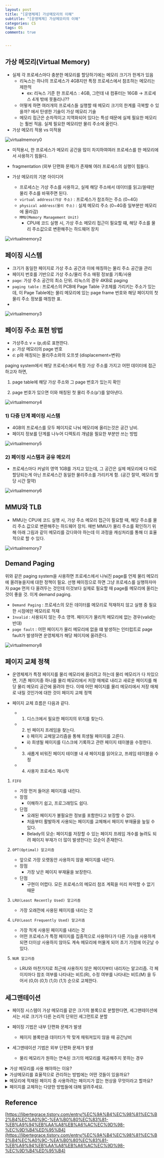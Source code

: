 ```yaml
---
layout: post
title: "[운영체제] 가상메모리의 이해"
subtitle: "[운영체제] 가상메모리의 이해"
categories: CS
tags: OS  
comments: true


---
```

## 가상 메모리(Virtual Memory)

- 실제 각 프로세스마다 충분한 메모리를 할당하기에는 메모리 크기가 한계가 있음
    - 리눅스는 하나의 프로세스가 4GB지만 특정 프로세스에서 참조하는 메모리는 제한적
        - ex: 리눅스 기준 한 프로세스 : 4GB, 그런데 내 컴퓨터는 16GB → 프로세스 4개 밖에 못돌리나??
    - 어떻게 하면 여러개의 프로세스들 실행할 때 메모리 크기의 한계를 극복할 수 있을까? 에서 탄생한 기술이 가상 메모리 기술
    - 메모리 접근은 순차적이고 지역화되어 있다는 특성 때문에 실제 필요한 메모리는 훨씬 적음. 실제 필요한 메모리만 물리 주소에 올린다. 
- 가상 메모리 적용 vs 미적용
  
![virtualmemory0](https://yunsikus.github.io/assets/img/post_img/가상메모리1.jpg)

- 미적용시, 한 프로세스가 메모리 공간을 많이 차지하여여러 프로세스를 한 메모리에서 사용하기 
힘들다.

- fragmentation (외부 단편화 문제)가 존재해 여러 프로세스의 실행이 힘들다.

- 가상 메모리의 기본 아이디어
    - 프로세스는 가상 주소를 사용하고, 실제 해당 주소에서 데이터를 읽고/쓸때만 물리 주소를 바꿔주면 된다. 
    - `virtual address(가상 주소)` : 프로세스가 참조하는 주소 (0~4G)
    - `physical address(물리 주소)` : 실제 메모리 주소 (0~4G중 일부분만 메모리에 올라감)
    - `MMU(Memory Management Unit)`
        - CPU에 코드 실행 시, 가상 주소 메모리 접근이 필요할 떄, 해당 주소를 물리 주소값으로 변환해주는 하드웨어 장치

![virtualmemory2](https://yunsikus.github.io/assets/img/post_img/virtualmemory2.jpg)

## 페이징 시스템

- 크기가 동일한 페이지로 가상 주소 공간과 이에 매칭하는 물리 주소 공간을 관리
- 페이지 번호를 기반으로 가상 주소/물리 주소 매핑 정보를 기록/사용
- `page`: 가상 주소 공간의 최소 단위. 리눅스의 경우 4KB로 paging
- `paging table` : 프로세스의 PCB에 Page Table 구조체를 가리키는 주소가 있는데, 이 Page Table에는 물리 메모리에 있는 page frame 번호와 해당 페이지의 첫 물리 주소 정보를 매칭한 표.
- 
![virtualmemory3](https://yunsikus.github.io/assets/img/post_img/virtualmemory3.jpg)

## 페이징 주소 표현 방법
- 가상주소 v = (p,d)로 표현한다. 
- `p`: 가상 메모리의 page 번호
- `d`: p와 매칭되는 물리주소와의 오프셋 (displacement=변위)

paging system에서 해당 프로세스에서 특정 가상 주소를 가지고 어떤 데이터에 접근하고자 하면,

1) page table에 해당 가상 주소와 그 page 번호가 있는지 확인
   
2) page 번호가 있으면 이와 매칭된 첫 물리 주소(p')를 알아낸다.

![virtualmemory4](https://yunsikus.github.io/assets/img/post_img/virtualmemory4.jpg)

### 1) 다중 단계 페이징 시스템

- 4GB의 프로세스를 모두 페이지로 나눠 메모리에 올리는것은 공간 낭비. 
- 페이지 정보를 단계를 나누어 디렉토리 개념을 필요한 부분만 쓰는 방법

![virtualmemory5](https://yunsikus.github.io/assets/img/post_img/virtualmemory5.jpg)

### 2) 페이징 시스템과 공유 메모리
- 프로세스마다 커널의 영역 1GB를 가지고 있는데, 그 공간은 실제 메모리에 다 따로 할당되는게 아닌 프로세스간 동일한 물리주소를 가리키게 함. (공간 절약, 메모리 할당 시간 절약)

![virtualmemory6](https://yunsikus.github.io/assets/img/post_img/virtualmemory6.jpg)

## MMU와 TLB
- MMU는 CPU에 코드 실행 시, 가상 주소 메모리 접근이 필요할 때, 해당 주소를 물리 주소 값으로 변환해주는 하드웨어 장치. 매번 MMU가 물리 주소를 확인하기 위해 아래 그림과 같이 메모리를 갔다와야 하는데 이 과정을 캐싱처리를 통해 더 효율적으로 할 수 있다. 

![virtualmemory7](https://yunsikus.github.io/assets/img/post_img/virtualmemory7.jpg)

## Demand Paging

위와 같은 paging system을 사용하면 프로세스에서 나눠진 page를 언제 물리 메모리에 올려놓을지에 대한 정책이 필요. 선행 페이징으로 하면 그냥 프로세스를 실행하자마자 page 먼저 다 올려두는 것인데 이것보다 실제로 필요할 때 page를 메모리에 올리는 것이 좋을 것. 이게 demand paging. 

- `Demand Paging` : 프로세스의 모든 데이터를 메모리로 적재하지 않고 실행 중 필요한 시점에만 메모리로 적재
- `Invalid` : 사용되지 않는 주소 영역. 페이지가 물리적 메모리에 없는 경우(valid는 반대)
- `page fault` : 어떤 페이지가 물리 메모리에 없을 떄 발생하는 인터럽트로 page fault가 발생하면 운영체제가 해당 페이지에 올려준다. 

![virtualmemory8](https://yunsikus.github.io/assets/img/post_img/virtualmemory8.jpg)

## 페이지 교체 정책

- 운영체제가 특정 페이지를 물리 메모리에 올리려고 하는데 물리 메모리가 다 차있으면, 기존 페이지중 하나를 물리 메모리에서 저장 매체로 내리고 새로운 페이지를 해당 물리 메모리 공간에 올려야 한다. 이때 어떤 페이지를 물리 메모리에서 저장 매체로 내릴 것인가에 대한 것이 페이지 교체 정책

- 페이지 교체 흐름은 다음과 같다. 
    - 1) 디스크에서 필요한 페이지의 위치를 찾는다. 
    - 2) 빈 페이지 프레임을 찾는다. 
      - i) 페이지 교체알고리즘을 통해 희생될 페이지를 고른다. 
      - ii) 희생될 페이지를 디스크에 기록하고 관련 페이지 테이블을 수정한다. 
    - 3) 새롭게 비워진 페이지 테이블 내 새 페이지를 읽어오고, 프레임 테이블을 수정
    - 4) 사용자 프로세스 재시작

1) `FIFO`
    - 가장 먼저 들어온 페이지를 내린다. 
    - 장점
        - 이해하기 쉽고, 프로그래밍도 쉽다. 
    - 단점
        - 오래된 페이지가 불필요한 정보를 포함한다고 보장할 수 없다. 
        - 처음부터 활발하게 사용되는 페이지를 교체해서 페이지 부재율을 높일 수 있다. 
        - Belady의 모순: 페이지를 저장할 수 있는 페이지 프레임 개수를 늘려도 되려 페이지 부재가 더 많이 발생한다는 모순이 존재한다. 

2) `OPT(Optimal) 알고리즘`
    - 앞으로 가장 오랫동안 사용하지 않을 페이지를 내린다.
    - 장점
        - 가장 낮은 페이지 부재율을 보장한다. 
    - 단점
        - 구현이 어렵다. 모든 프로세스의 메모리 참조 계획을 미리 파악할 수 없기 때문

3) `LRU(Least Recently Used) 알고리즘`
    - 가장 오래전에 사용된 페이지를 내리는 것


4) `LFU(Least Frequently Used) 알고리즘`
    - 가장 적게 사용된 페이지를 내리는 것
    - 어떤 프로세스가 특정 페이지를 집중적으로 사용하다가 다른 기능을 사용하게 되면 더이상 사용하지 않아도 계속 메모리에 머물게 되어 초기 가정에 어긋날 수 있다. 

5) `NUR 알고리즘`
    - LRU와 마찬가지로 최근에 사용하지 않은 페이지부터 내리자는 알고리즘. 각 페이지마다 참조 여부를 나타내는 비트(R), 수정 여부를 나타내는 비트(M) 을 두어서 (0,0) (0,1) (1,0) (1,1) 순으로 교체한다. 


## 세그맨테이션
- 페이징 시스템이 가상 메모리를 같은 크기의 블록으로 분할한다면, 세그맨테이션에서는 서로 크기가 다른 논리적 단위인 세그먼트로 분할

- 페이징 기법은 내부 단편화 문제가 발생
    - 페이지 블록만큼 데이터가 딱 맞게 채워져있지 않을 때 공간낭비

- 세그맨테이션 기법은 외부 단편화 문제가 발생
     - 물리 메모리가 원하는 연속된 크기의 메모리를 제공해주지 못하는 경우

<details>
<summary>가상 메모리를 사용 해야하는 이유?</summary>
<div markdown="1">       
프로세스에 존재하는 메모리가 무한하지 않기 때문에 가상메모리를 사용하여야 한다. 메모리가 부족하여 일어나는 예기치 않은 오류들을 가상메모리를 사용함으로써 일어나지 않고 정상적으로 프로세스가 진행할 수 있도록 도와준다.
</div>
</details>

<details>
<summary>가상메모리를 효율적으로 관리하는 방법에는 어떤 것들이 있을까요?</summary>
<div markdown="1">       
대표적으로 두가지 Paging : 고정된 영역인 페이지로 분할 , Segmentation : 가변적인 영역인 세그먼트로 분할이 있다.
</div>
</details>

<details>
<summary>메모리에 적재된 페이지 중 사용하려는 페이지가 없는 현상을 무엇이라고 할까요?</summary>
<div markdown="1">       
Page fault
</div>
</details>

<details>
<summary>페이지를 교체하는 다양한 방법들에 대해 알려주세요.</summary>
<div markdown="1">       
FIFO : 먼저 메모리에 들어온 페이지 순서대로 교체한다.
OPR : 앞으로 가장 오랫동안 사용되지 않을 페이지를 찾아 교체한다.
LRU : 가장 오랫동안 사용되지 않은 페이지를 선택하여 교체한다.
LFU : 참조 횟수가 가장 적은 페이지를 교체한다.
MFU : 참조 회수가 가장 많은 페이지를 교체한다.
</div>
</details>

## Reference

[https://libertegrace.tistory.com/entry/%EC%9A%B4%EC%98%81%EC%B2%B4%EC%A0%9C-%EA%B0%80%EC%83%81-%EB%A9%94%EB%AA%A8%EB%A6%AC%EC%9D%98-%EC%9D%B4%ED%95%B4](https://libertegrace.tistory.com/entry/%EC%9A%B4%EC%98%81%EC%B2%B4%EC%A0%9C-%EA%B0%80%EC%83%81-%EB%A9%94%EB%AA%A8%EB%A6%AC%EC%9D%98-%EC%9D%B4%ED%95%B4)